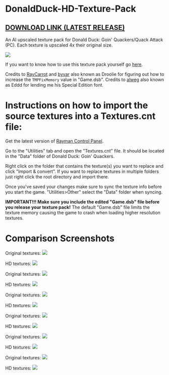 # DonaldDuck-HD-Texture-Pack
## [DOWNLOAD LINK (LATEST RELEASE)](https://github.com/TonicGaro/DonaldDuck-HD-Texture-Pack/releases/latest/download/DonaldDuckHD.7z)
An AI upscaled texture pack for Donald Duck: Goin' Quackers/Quack Attack (PC). Each texture is upscaled 4x their original size.

![](https://github.com/TonicGaro/DonaldDuck-HD-Texture-Pack/blob/main/DonaldDuckHDLogo.png)

If you want to know how to use this texture pack yourself go [here](https://raymanpc.com/forum/viewtopic.php?t=74946).

Credits to [RayCarrot](https://github.com/RayCarrot) and [byvar](https://github.com/byvar) also known as Droolie for figuring out how to increase the ```TMPFixMemory``` value in "Game.dsb". Credits to [alweg](https://github.com/alweg) also known as Eddd for lending me his Special Edition font.

# Instructions on how to import the source textures into a Textures.cnt file:
Get the latest version of [Rayman Control Panel](https://github.com/RayCarrot/RayCarrot.RCP.Metro/releases).

Go to the "Utilities" tab and open the "Textures.cnt" file. It should be located in the "Data" folder of Donald Duck: Goin' Quackers.

Right click on the folder that contains the texture(s) you want to replace and click "Import & convert". If you want to replace textures in multiple folders just right click the root directory and import there. 

Once you've saved your changes make sure to sync the texture info before you start the game. "Utilities>Other" select the "Data" folder when syncing.

**IMPORTANT!!! Make sure you include the edited "Game.dsb" file before you release your texture pack!** The default "Game.dsb" file limits the texture memory causing the game to crash when loading higher resolution textures.

# Comparison Screenshots

Original textures:
![](https://github.com/TonicGaro/DonaldDuck-HD-Texture-Pack/blob/main/Screenshots/Original1.png)

HD textures:
![](https://github.com/TonicGaro/DonaldDuck-HD-Texture-Pack/blob/main/Screenshots/HD1.png)

Original textures:
![](https://github.com/TonicGaro/DonaldDuck-HD-Texture-Pack/blob/main/Screenshots/Original2.png)

HD textures:
![](https://github.com/TonicGaro/DonaldDuck-HD-Texture-Pack/blob/main/Screenshots/HD2.png)

Original textures:
![](https://github.com/TonicGaro/DonaldDuck-HD-Texture-Pack/blob/main/Screenshots/Original3.png)

HD textures:
![](https://github.com/TonicGaro/DonaldDuck-HD-Texture-Pack/blob/main/Screenshots/HD3.png)

Original textures:
![](https://github.com/TonicGaro/DonaldDuck-HD-Texture-Pack/blob/main/Screenshots/Original4.png)

HD textures:
![](https://github.com/TonicGaro/DonaldDuck-HD-Texture-Pack/blob/main/Screenshots/HD4.png)

Original textures:
![](https://github.com/TonicGaro/DonaldDuck-HD-Texture-Pack/blob/main/Screenshots/Original5.png)

HD textures:
![](https://github.com/TonicGaro/DonaldDuck-HD-Texture-Pack/blob/main/Screenshots/HD5.png)

Original textures:
![](https://github.com/TonicGaro/DonaldDuck-HD-Texture-Pack/blob/main/Screenshots/Original6.png)

HD textures:
![](https://github.com/TonicGaro/DonaldDuck-HD-Texture-Pack/blob/main/Screenshots/HD6.png)

